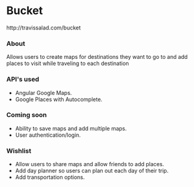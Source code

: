 <h1>Bucket</h1>
http://travissalad.com/bucket

<h3>About</h3>
<p>Allows users to create maps for destinations they want to go to and add places to visit while traveling to each destination</p>

<h3>API's used</h3>
<ul>
  <li>Angular Google Maps.</li>
  <li>Google Places with Autocomplete.</li>
</ul>

<h3>Coming soon</h3>
<ul>
  <li>Ability to save maps and add multiple maps.</li>
  <li>User authentication/login.</li>
</ul>

<h3>Wishlist</h3>
<ul>
  <li>Allow users to share maps and allow friends to add places.</li>
  <li>Add day planner so users can plan out each day of their trip.</li>
  <li>Add transportation options.</li>
</ul>
